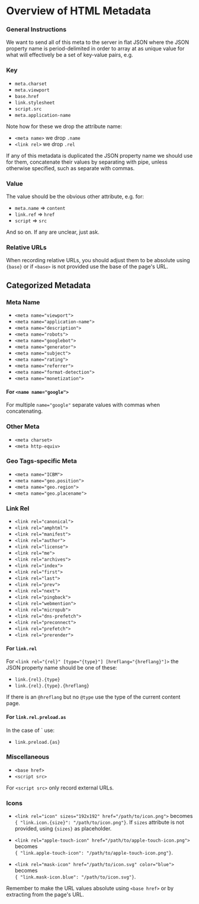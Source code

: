 # Overview of HTML Metadata

### General Instructions
We want to send all of this meta to the server in flat JSON where the JSON property name is period-delimited in order to array at as unique value for what will effectively be a set of key-value pairs, e.g.

### Key
- `meta.charset`
- `meta.viewport`
- `base.href`
- `link.stylesheet`
- `script.src`
- `meta.application-name`

Note how for these we drop the attribute name:
- `<meta name>` we drop `.name` 
- `<link rel>` we drop `.rel`

If any of this metadata is duplicated the JSON property name we should use for them, concatenate their values by separating with pipe, unless otherwise specified, such as separate with commas.

### Value
The value should be the obvious other attribute, e.g. for:

- `meta.name` => `content`
- `link.ref` => `href`
- `script` => `src`

And so on. If any are unclear, just ask.

### Relative URLs 
When recording relative URLs, you should adjust them to be absolute using `{base}` or if `<base>` is not provided use the base of the page's URL.

## Categorized Metadata

### Meta Name
- `<meta name="viewport">`
- `<meta name="application-name">`
- `<meta name="description">`
- `<meta name="robots">`
- `<meta name="googlebot">`
- `<meta name="generator">`
- `<meta name="subject">`
- `<meta name="rating">`
- `<meta name="referrer">`
- `<meta name="format-detection">`
- `<meta name="monetization">`

#### For `<name name="google">`
For multiple `name="google"` separate values with commas when concatenating.

### Other Meta
- `<meta charset>`
- `<meta http-equiv>`

### Geo Tags-specific Meta
- `<meta name="ICBM">`
- `<meta name="geo.position">`
- `<meta name="geo.region">`
- `<meta name="geo.placename">`

### Link Rel
- `<link rel="canonical">`
- `<link rel="amphtml">`
- `<link rel="manifest">`
- `<link rel="author">`
- `<link rel="license">`
- `<link rel="me">`
- `<link rel="archives">`
- `<link rel="index">`
- `<link rel="first">`
- `<link rel="last">`
- `<link rel="prev">`
- `<link rel="next">`
- `<link rel="pingback">`
- `<link rel="webmention">`
- `<link rel="micropub">`
- `<link rel="dns-prefetch">`
- `<link rel="preconnect">`
- `<link rel="prefetch">`
- `<link rel="prerender">`

#### For `link.rel`
For `<link rel="{rel}" [type="{type}"] [hreflang="{hreflang}"]>` the JSON property name should be one of these:

- `link.{rel}.{type}`
- `link.{rel}.{type}.{hreflang}`

If there is an `@hreflang` but no `@type` use the type of the current content page.

#### For `link.rel.preload.as`
In the case of `<link rel="preload" as="{as}"> use:

- `link.preload.{as}`

### Miscellaneous
- `<base href>`
- `<script src>`

For `<script src>` only record external URLs.

### Icons

- `<link rel="icon" sizes="192x192" href="/path/to/icon.png">` becomes<br> `{ "link.icon.{size}": "/path/to/icon.png"}`. If `sizes` attribute is not provided, using `{sizes}` as placeholder. 

- `<link rel="apple-touch-icon" href="/path/to/apple-touch-icon.png">` becomes<br> `{ "link.apple-touch-icon": "/path/to/apple-touch-icon.png"}`.

- `<link rel="mask-icon" href="/path/to/icon.svg" color="blue">` becomes<br> `{ "link.mask-icon.blue": "/path/to/icon.svg"}`.


Remember to make the URL values absolute using `<base href>` or by extracting from the page's URL.





